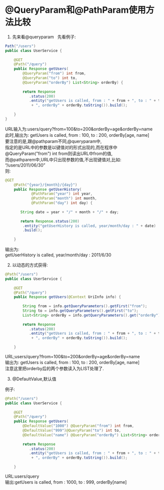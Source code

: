 # @QueryParam和@PathParam使用方法比较

1. 先来看@queryparam  
   先看例子: 
```java
Path("/users")  
public class UserService {  
   
    @GET  
    @Path("/query")  
    public Response getUsers(
        @QueryParam("from") int from,  
        @QueryParam("to") int to,  
        @QueryParam("orderBy") List<String> orderBy) {  
   
        return Response  
           .status(200)  
           .entity("getUsers is called, from : " + from + ", to : " + to  
            + ", orderBy" + orderBy.toString()).build();  
   
    } 
}  
```

URL输入为:users/query?from=100&to=200&orderBy=age&orderBy=name  
  此时,输出为: 
getUsers is called, from : 100, to : 200, orderBy[age, name]  
要注意的是,跟@pathparam不同,@queryparam中,  
指定的是URL中的参数是以键值对的形式出现的,而在程序中  
@QueryParam("from") int from则读出URL中from的值,  
而@pathparem中,URL中只出现参数的值,不出现键值对,比如: 
“/users/2011/06/30”  
则:

```java
@GET  
    @Path("{year}/{month}/{day}")  
    public Response getUserHistory(  
            @PathParam("year") int year,  
            @PathParam("month") int month,   
            @PathParam("day") int day) {  
   
       String date = year + "/" + month + "/" + day;  
   
       return Response.status(200)  
        .entity("getUserHistory is called, year/month/day : " + date)  
        .build();  
   
    } 

```
输出为:  
getUserHistory is called, year/month/day : 2011/6/30 

2. 以动态的方式获得: 

```java
@Path("/users")  
public class UserService {  
   
    @GET  
    @Path("/query")  
    public Response getUsers(@Context UriInfo info) {  
   
        String from = info.getQueryParameters().getFirst("from");  
        String to = info.getQueryParameters().getFirst("to");  
        List<String> orderBy = info.getQueryParameters().get("orderBy");  
   
        return Response  
           .status(200)  
           .entity("getUsers is called, from : " + from + ", to : " + to  
            + ", orderBy" + orderBy.toString()).build();  
   
    }
```

URL;users/query?from=100&to=200&orderBy=age&orderBy=name  
输出为: 
getUsers is called, from : 100, to : 200, orderBy[age, name]  
注意这里把orderby后的两个参数读入为LIST处理了. 

3. @DefaultValue,默认值

例子: 
```java
@Path("/users")  
public class UserService {  
   
    @GET  
    @Path("/query")  
    public Response getUsers(  
        @DefaultValue("1000") @QueryParam("from") int from,  
        @DefaultValue("999")@QueryParam("to") int to,  
        @DefaultValue("name") @QueryParam("orderBy") List<String> orderBy) {  
   
        return Response  
           .status(200)  
           .entity("getUsers is called, from : " + from + ", to : " + to  
            + ", orderBy" + orderBy.toString()).build();  
   
    }
```

URL:users/query  
输出:getUsers is called, from : 1000, to : 999, orderBy[name] 
  
  

